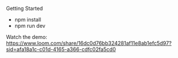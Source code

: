 Getting Started

- npm install
- npm run dev

Watch the demo: https://www.loom.com/share/16dc0d76bb324281af11e8ab1efc5d97?sid=afa18a1c-c01d-4165-a366-cdfc02fa5cd0
